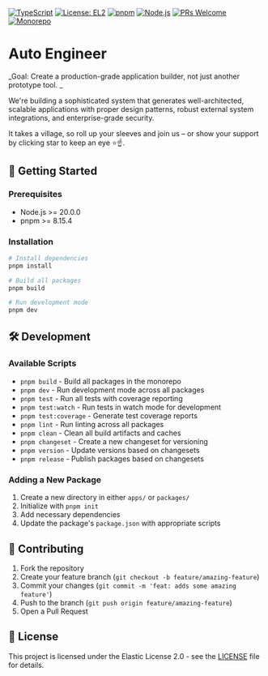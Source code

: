[![TypeScript](https://img.shields.io/badge/TypeScript-5.0-blue)](https://www.typescriptlang.org/)
[![License: EL2](https://img.shields.io/badge/License-EL2-blue.svg)](https://www.elastic.co/licensing/elastic-license)
[![pnpm](https://img.shields.io/badge/pnpm-%3E=8.15.4-orange)](https://pnpm.io/)
[![Node.js](https://img.shields.io/badge/Node.js-20.x-green)](https://nodejs.org/)
[![PRs Welcome](https://img.shields.io/badge/PRs-welcome-brightgreen.svg)](http://makeapullrequest.com)
[![Monorepo](https://img.shields.io/badge/monorepo-turborepo-orange)](https://turbo.build/repo)


# Auto Engineer
_Goal: Create a production-grade application builder, not just another prototype tool. _

We're building a sophisticated system that generates well-architected, scalable applications with proper design patterns, robust external system integrations, and enterprise-grade security.

It takes a village, so roll up your sleeves and join us – or show your support by clicking star to keep an eye ⭐☝️.

## 🚀 Getting Started

### Prerequisites

- Node.js >= 20.0.0
- pnpm >= 8.15.4

### Installation  

```bash
# Install dependencies
pnpm install

# Build all packages
pnpm build

# Run development mode
pnpm dev
```

## 🛠️ Development

### Available Scripts

- `pnpm build` - Build all packages in the monorepo
- `pnpm dev` - Run development mode across all packages
- `pnpm test` - Run all tests with coverage reporting
- `pnpm test:watch` - Run tests in watch mode for development
- `pnpm test:coverage` - Generate test coverage reports
- `pnpm lint` - Run linting across all packages
- `pnpm clean` - Clean all build artifacts and caches
- `pnpm changeset` - Create a new changeset for versioning
- `pnpm version` - Update versions based on changesets
- `pnpm release` - Publish packages based on changesets

### Adding a New Package

1. Create a new directory in either `apps/` or `packages/`
2. Initialize with `pnpm init`
3. Add necessary dependencies
4. Update the package's `package.json` with appropriate scripts

## 🤝 Contributing

1. Fork the repository
2. Create your feature branch (`git checkout -b feature/amazing-feature`)
3. Commit your changes (`git commit -m 'feat: adds some amazing feature'`)
4. Push to the branch (`git push origin feature/amazing-feature`)
5. Open a Pull Request

## 📝 License

This project is licensed under the Elastic License 2.0 - see the [LICENSE](LICENSE) file for details. 
